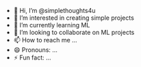 - 👋 Hi, I’m @simplethoughts4u
- 👀 I’m interested in creating simple projects
- 🌱 I’m currently learning ML
- 💞️ I’m looking to collaborate on ML projects
- 📫 How to reach me ...
- 😄 Pronouns: ...
- ⚡ Fun fact: ...

<!---
simplethoughts4u/simplethoughts4u is a ✨ special ✨ repository because its `README.md` (this file) appears on your GitHub profile.
You can click the Preview link to take a look at your changes.
--->
